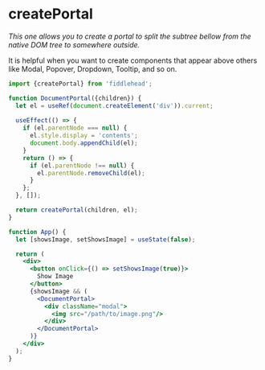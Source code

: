 # createPortal

_This one allows you to create a portal to split the subtree bellow from the native DOM tree to somewhere outside._

It is helpful when you want to create components that appear above others like Modal, Popover, Dropdown, Tooltip, and so on.

```jsx
import {createPortal} from 'fiddlehead';

function DocumentPortal({children}) {
  let el = useRef(document.createElement('div')).current;
  
  useEffect(() => {
    if (el.parentNode === null) {
      el.style.display = 'contents';
      document.body.appendChild(el);
    }
    return () => {
      if (el.parentNode !== null) {
        el.parentNode.removeChild(el);
      }
    };
  }, []);

  return createPortal(children, el);
}

function App() {
  let [showsImage, setShowsImage] = useState(false);

  return (
    <div>
      <button onClick={() => setShowsImage(true)}>
        Show Image
      </button>
      {showsImage && (
        <DocumentPortal>
          <div className="modal">
            <img src="/path/to/image.png"/>
          </div>
        </DocumentPortal>
      )}
    </div>
  );
}
```
